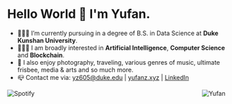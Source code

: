 # Hello World 👋 I'm Yufan. 

<!-- [![LOGO](img/logo.png){: style="height:200px"}](https://yufanz.xyz/) -->

- 👨🏻‍🎓 I’m currently pursuing in a degree of B.S. in Data Science at **Duke Kunshan University**.
- 👨🏻‍💻 I am broadly interested in **Artificial Intelligence**, **Computer Science** and **Blockchain**.
- 🐣 I also enjoy photography, traveling, various genres of music, ultimate frisbee, media & arts and so much more.
- 📪 Contact me via: yz605@duke.edu | [yufanz.xyz](https://yufanz.xyz/) | [LinkedIn](https://www.linkedin.com/in/helloyufan/)

<!-- ![Alt text](https://spotify-recently-played-readme.vercel.app/api?user=393p86bewg6tgzebw0xgnh680) -->

<!-- [![Yufan's GitHub stats](https://github-readme-stats.vercel.app/api?username=iamyufan)](https://github.com/anuraghazra/github-readme-stats) -->

<img align="left"  src="https://spotify-recently-played-readme.vercel.app/api?user=393p86bewg6tgzebw0xgnh680" alt="Spotify" />

<img align="right"  src="https://github-readme-stats.vercel.app/api?username=iamyufan" alt="Yufan" />

<!---
BruceZZZZZZZ/BruceZZZZZZZ is a ✨ special ✨ repository because its `README.md` (this file) appears on your GitHub profile.
You can click the Preview link to take a look at your changes.
--->
